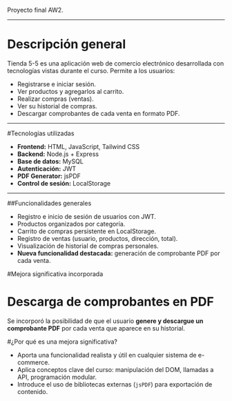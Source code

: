 
Proyecto final AW2.

---

# Descripción general

Tienda 5-5 es una aplicación web de comercio electrónico desarrollada con tecnologías vistas durante el curso. Permite a los usuarios:

- Registrarse e iniciar sesión.
- Ver productos y agregarlos al carrito.
- Realizar compras (ventas).
- Ver su historial de compras.
- Descargar comprobantes de cada venta en formato PDF.

---

#Tecnologías utilizadas

- **Frontend:** HTML, JavaScript, Tailwind CSS
- **Backend:** Node.js + Express
- **Base de datos:** MySQL
- **Autenticación:** JWT
- **PDF Generator:** jsPDF
- **Control de sesión:** LocalStorage

---

##Funcionalidades generales

- Registro e inicio de sesión de usuarios con JWT.
- Productos organizados por categoría.
- Carrito de compras persistente en LocalStorage.
- Registro de ventas (usuario, productos, dirección, total).
- Visualización de historial de compras personales.
- **Nueva funcionalidad destacada:** generación de comprobante PDF por cada venta.

#Mejora significativa incorporada

# Descarga de comprobantes en PDF


Se incorporó la posibilidad de que el usuario **genere y descargue un comprobante PDF** por cada venta que aparece en su historial.

#¿Por qué es una mejora significativa?

- Aporta una funcionalidad realista y útil en cualquier sistema de e-commerce.
- Aplica conceptos clave del curso: manipulación del DOM, llamadas a API, programación modular.
- Introduce el uso de bibliotecas externas (`jsPDF`) para exportación de contenido.

